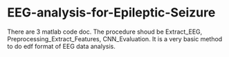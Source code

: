 # EEG-analysis-for-Epileptic-Seizure

There are 3 matlab code doc. 
The procedure shoud be Extract_EEG, Preprocessing_Extract_Features, CNN_Evaluation.
It is a very basic method to do edf format of EEG data analysis.
